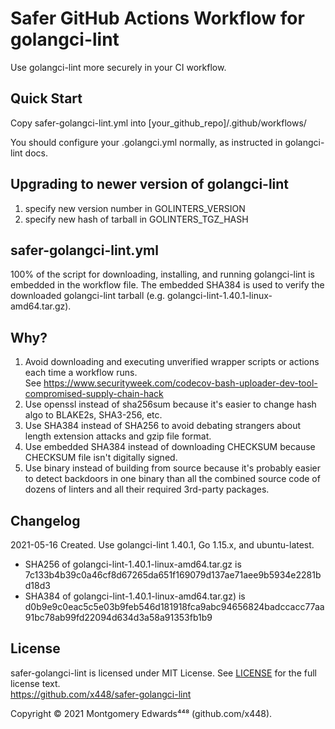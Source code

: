 # Safer GitHub Actions Workflow for golangci-lint

Use golangci-lint more securely in your CI workflow.

## Quick Start
Copy safer-golangci-lint.yml into [your_github_repo]/.github/workflows/

You should configure your .golangci.yml normally, as instructed in golangci-lint docs.

## Upgrading to newer version of golangci-lint
1. specify new version number in GOLINTERS_VERSION
2. specify new hash of tarball in GOLINTERS_TGZ_HASH

## safer-golangci-lint.yml

100% of the script for downloading, installing, and running golangci-lint
is embedded in the workflow file.  The embedded SHA384 is used to verify the 
downloaded golangci-lint tarball (e.g. golangci-lint-1.40.1-linux-amd64.tar.gz). 

## Why?
1. Avoid downloading and executing unverified wrapper scripts or actions each time a workflow runs.  
   See https://www.securityweek.com/codecov-bash-uploader-dev-tool-compromised-supply-chain-hack
2. Use openssl instead of sha256sum because it's easier to change hash algo to BLAKE2s, SHA3-256, etc.
3. Use SHA384 instead of SHA256 to avoid debating strangers about length extension attacks and gzip file format.
4. Use embedded SHA384 instead of downloading CHECKSUM because CHECKSUM file isn't digitally signed.
5. Use binary instead of building from source because it's probably easier to detect backdoors in one binary 
   than all the combined source code of dozens of linters and all their required 3rd-party packages.

## Changelog
2021-05-16  Created. Use golangci-lint 1.40.1, Go 1.15.x, and ubuntu-latest.  
 - SHA256 of golangci-lint-1.40.1-linux-amd64.tar.gz is  
   7c133b4b39c0a46cf8d67265da651f169079d137ae71aee9b5934e2281bd18d3
 - SHA384 of golangci-lint-1.40.1-linux-amd64.tar.gz) is  
   d0b9e9c0eac5c5e03b9feb546d181918fca9abc94656824badccacc77aa91bc78ab99fd22094d634d3a58a91353fb1b9

## License
safer-golangci-lint is licensed under MIT License.  See [LICENSE](LICENSE) for the full license text.  
https://github.com/x448/safer-golangci-lint

Copyright © 2021 Montgomery Edwards⁴⁴⁸ (github.com/x448).
